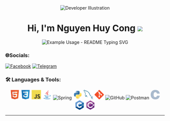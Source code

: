 <div align="center">
  <img src="https://raw.githubusercontent.com/MicaelliMedeiros/micaellimedeiros/master/image/computer-illustration.png" width="400"  alt="Developer Illustration">
</div>
<h1 align="center">
  Hi, I'm Nguyen Huy Cong 
  <img src="https://media.giphy.com/media/hvRJCLFzcasrR4ia7z/giphy.gif" width="35">
</h1>
<p align="center">
  <img src="https://readme-typing-svg.demolab.com/?lines=Backend+Developer&font=Fira%20Code&center=true&width=380&height=50&duration=4000&pause=1000" alt="Example Usage - README Typing SVG">
</p>

### 🌐Socials:
[![Facebook](https://img.shields.io/badge/Facebook-%231877F2.svg?logo=Facebook&logoColor=white)](https://www.facebook.com/profile.php?id=100034871136135) 
[![Telegram](https://img.shields.io/badge/Telegram-%23004C8C.svg?style=flat&logo=telegram&logoColor=white)](https://t.me/hcongdev)

### 🛠️ Languages & Tools:

<p align="center">
  <!-- Frontend -->
  <img src="https://raw.githubusercontent.com/devicons/devicon/master/icons/html5/html5-original.svg" alt="HTML5" width="30"/>
  <img src="https://raw.githubusercontent.com/devicons/devicon/master/icons/css3/css3-original.svg" alt="CSS3" width="30"/>
  <img src="https://raw.githubusercontent.com/devicons/devicon/master/icons/javascript/javascript-original.svg" alt="JavaScript" width="30"/>

  <!-- Backend -->
  <img src="https://raw.githubusercontent.com/devicons/devicon/master/icons/java/java-original.svg" alt="Java" width="30"/>
  <img src="https://www.vectorlogo.zone/logos/springio/springio-icon.svg" alt="Spring" width="30"/>
  <img src="https://raw.githubusercontent.com/devicons/devicon/master/icons/python/python-original.svg" alt="Python" width="30"/>

  <!-- Database -->
  <img src="https://raw.githubusercontent.com/devicons/devicon/master/icons/mysql/mysql-original.svg" alt="MySQL" width="30"/>

  <!-- Tools -->
  <img src="https://raw.githubusercontent.com/devicons/devicon/master/icons/git/git-original.svg" alt="Git" width="30"/>
  <img src="https://cdn.jsdelivr.net/gh/devicons/devicon/icons/github/github-original.svg" alt="GitHub" width="30"/>
  <img src="https://www.vectorlogo.zone/logos/getpostman/getpostman-icon.svg" alt="Postman" width="30"/>

  <!-- Others -->
  <img src="https://raw.githubusercontent.com/devicons/devicon/master/icons/c/c-original.svg" alt="C" width="30"/>
  <img src="https://raw.githubusercontent.com/devicons/devicon/master/icons/cplusplus/cplusplus-original.svg" alt="C++" width="30"/>
  <img src="https://raw.githubusercontent.com/devicons/devicon/master/icons/csharp/csharp-original.svg" alt="C#" width="30"/>
</p>

---

